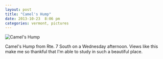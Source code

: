 ```yaml
---
layout: post
title: "Camel's Hump"
date: 2013-10-23  8:06 pm
categories: vermont, pictures
---
```


<img src="/img/camelshump.png" alt="Camel's Hump">

Camel's Hump from Rte. 7 South on a Wednesday afternoon. Views like this make me so thankful that I'm able to study in such a beautiful place.
